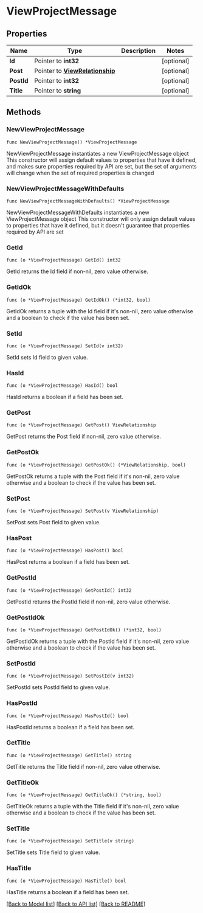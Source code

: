 # ViewProjectMessage

## Properties

Name | Type | Description | Notes
------------ | ------------- | ------------- | -------------
**Id** | Pointer to **int32** |  | [optional] 
**Post** | Pointer to [**ViewRelationship**](view.Relationship.md) |  | [optional] 
**PostId** | Pointer to **int32** |  | [optional] 
**Title** | Pointer to **string** |  | [optional] 

## Methods

### NewViewProjectMessage

`func NewViewProjectMessage() *ViewProjectMessage`

NewViewProjectMessage instantiates a new ViewProjectMessage object
This constructor will assign default values to properties that have it defined,
and makes sure properties required by API are set, but the set of arguments
will change when the set of required properties is changed

### NewViewProjectMessageWithDefaults

`func NewViewProjectMessageWithDefaults() *ViewProjectMessage`

NewViewProjectMessageWithDefaults instantiates a new ViewProjectMessage object
This constructor will only assign default values to properties that have it defined,
but it doesn't guarantee that properties required by API are set

### GetId

`func (o *ViewProjectMessage) GetId() int32`

GetId returns the Id field if non-nil, zero value otherwise.

### GetIdOk

`func (o *ViewProjectMessage) GetIdOk() (*int32, bool)`

GetIdOk returns a tuple with the Id field if it's non-nil, zero value otherwise
and a boolean to check if the value has been set.

### SetId

`func (o *ViewProjectMessage) SetId(v int32)`

SetId sets Id field to given value.

### HasId

`func (o *ViewProjectMessage) HasId() bool`

HasId returns a boolean if a field has been set.

### GetPost

`func (o *ViewProjectMessage) GetPost() ViewRelationship`

GetPost returns the Post field if non-nil, zero value otherwise.

### GetPostOk

`func (o *ViewProjectMessage) GetPostOk() (*ViewRelationship, bool)`

GetPostOk returns a tuple with the Post field if it's non-nil, zero value otherwise
and a boolean to check if the value has been set.

### SetPost

`func (o *ViewProjectMessage) SetPost(v ViewRelationship)`

SetPost sets Post field to given value.

### HasPost

`func (o *ViewProjectMessage) HasPost() bool`

HasPost returns a boolean if a field has been set.

### GetPostId

`func (o *ViewProjectMessage) GetPostId() int32`

GetPostId returns the PostId field if non-nil, zero value otherwise.

### GetPostIdOk

`func (o *ViewProjectMessage) GetPostIdOk() (*int32, bool)`

GetPostIdOk returns a tuple with the PostId field if it's non-nil, zero value otherwise
and a boolean to check if the value has been set.

### SetPostId

`func (o *ViewProjectMessage) SetPostId(v int32)`

SetPostId sets PostId field to given value.

### HasPostId

`func (o *ViewProjectMessage) HasPostId() bool`

HasPostId returns a boolean if a field has been set.

### GetTitle

`func (o *ViewProjectMessage) GetTitle() string`

GetTitle returns the Title field if non-nil, zero value otherwise.

### GetTitleOk

`func (o *ViewProjectMessage) GetTitleOk() (*string, bool)`

GetTitleOk returns a tuple with the Title field if it's non-nil, zero value otherwise
and a boolean to check if the value has been set.

### SetTitle

`func (o *ViewProjectMessage) SetTitle(v string)`

SetTitle sets Title field to given value.

### HasTitle

`func (o *ViewProjectMessage) HasTitle() bool`

HasTitle returns a boolean if a field has been set.


[[Back to Model list]](../README.md#documentation-for-models) [[Back to API list]](../README.md#documentation-for-api-endpoints) [[Back to README]](../README.md)



